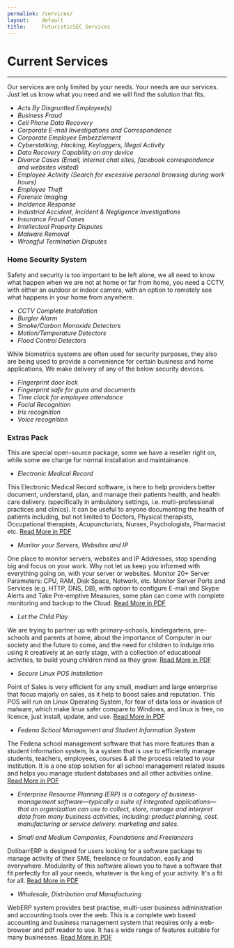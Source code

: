 ```yaml
---
permalink: /services/
layout:    default
title:     FuturisticSEC Services
---
```


# Current Services
------------------

Our services are only limited by your needs. Your needs are our services. Just let us know what you need and we will find the solution that fits.

* _Acts By Disgruntled Employee(s)_
* _Business Fraud_
* _Cell Phone Data Recovery_
* _Corporate E-mail Investigations and Correspondence_
* _Corporate Employee Embezzlement_
* _Cyberstalking, Hacking, Keyloggers, Illegal Activity_
* _Data Recovery Capability on any device_
* _Divorce Cases (Email, internet chat sites, facebook correspondence and websites visited)_
* _Employee Activity (Search for excessive personal browsing during work hours)_
* _Employee Theft_
* _Forensic Imaging_
* _Incidence Response_
* _Industrial Accident, Incident & Negligence Investigations_
* _Insurance Fraud Cases_
* _Intellectual Property Disputes_
* _Malware Removal_
* _Wrongful Termination Disputes_

### Home Security System ###

Safety and security is too important to be left alone, we all need to know what happen when we are not at home or far from home, you need a CCTV, with either an outdoor or indoor camera, with an option to remotely see what happens in your home from anywhere.

* _CCTV Complete Installation_
* _Burgler Alarm_
* _Smoke/Carbon Monoxide Detectors_
* _Motion/Temperature Detectors_
* _Flood Control Detectors_


While biometrics systems are often used for security purposes, they also are being used to provide a convenience for certain business and home applications, We make delivery of any of the below security devices.

* _Fingerprint door lock_
* _Fingerprint safe for guns and documents_
* _Time clock for employee attendance_
* _Facial Recognition_
* _Iris recognition_
* _Voice recognition_

### Extras Pack ###
 

This are special open-source package, some we have a reseller right on, while some we charge for normal installation and maintainance.

* _Electronic Medical Record_

This Electronic Medical Record software, is here to help providers better document, understand, plan, and manage their patients health, and health care delivery. (specifically in ambulatory settings, i.e. multi-professional practices and clinics). It can be useful to anyone documenting the health of patients including, but not limited to Doctors, Physical therapists, Occupational therapists, Acupuncturists, Nurses, Psychologists, Pharmacist etc. [Read More in PDF](/extras/Gnumed.pdf)

* _Monitor your Servers, Websites and IP_

One place to monitor servers, websites and IP Addresses, stop spending big and focus on your work. Why not let us keep you informed with everything going on, with your server or websites. Monitor 20+ Server Parameters: CPU, RAM, Disk Space, Network, etc. Monitor Server Ports and Services (e.g. HTTP, DNS, DB), with option to configure E-mail and Skype Alerts and Take Pre-emptive Measures, some plan can come with complete monitoring and backup to the Cloud. [Read More in PDF](/extras/Monitors.pdf)

* _Let the Child Play_

We are trying to partner up with primary-schools, kindergartens, pre-schools and parents at home, about the importance of Computer in our society and the future to come, and the need for children to indulge into using it creatively at an early stage, with a collection of educational activities, to build young children mind as they grow. [Read More in PDF](/extras/Childplay.pdf)
 
* _Secure Linux POS Installation_

Point of Sales is very efficient for any small, medium and large enterprise that focus majorly on sales, as it help to boost sales and reputation. This POS will run on Linux Operating System, for fear of data loss or invasion of malware, which make linux safer compare to Windows, and linux is free, no licence, just install, update, and use. [Read More in PDF](/extras/POS.pdf)

* _Fedena School Management and Student Information System_

The Fedena school management software that has more features than a student information system, Is a system that is use to efficiently manage students, teachers, employees, courses & all the process related to your institution. It is a one stop solution for all school management related issues and helps you manage student databases and all other activities online.  [Read More in PDF](/extras/Fededna.pdf)

* _Enterprise Resource Planning (ERP) is a category of business-management software—typically a suite of integrated applications—that an organization can use to collect, store, manage and interpret data from many business activities, including: product planning, cost. manufacturing or service delivery. marketing and sales._

* _Small and Medium Companies, Foundations and Freelancers_

DolibarrERP is designed for users looking for a software package to manage activity of their SME, freelance or foundation, easily and everywhere. Modularity of this software allows you to have a software that fit perfectly for all your needs, whatever is the king of your activity. It's a fit for all.  [Read More in PDF](/extras/Dolibarr.pdf)

* _Wholesale, Distribution and Manufacturing_

WebERP system provides best practise, multi-user business administration and accounting tools over the web. This is a complete web based accounting and business management system that requires only a web-browser and pdf reader to use. It has a wide range of features suitable for many businesses. [Read More in PDF](/extras/Weberp.pdf)
